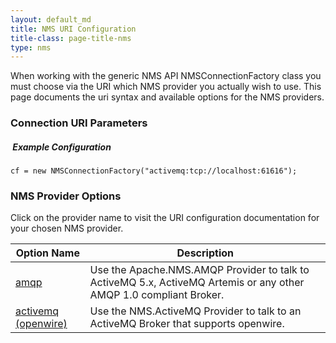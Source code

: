 ```yaml
---
layout: default_md
title: NMS URI Configuration 
title-class: page-title-nms
type: nms
---
```


When working with the generic NMS API NMSConnectionFactory class you must choose via the URI which NMS provider you actually wish to use. This page documents the uri syntax and available options for the NMS providers.

### Connection URI Parameters

#####  Example Configuration
```
cf = new NMSConnectionFactory("activemq:tcp://localhost:61616");
```
### NMS Provider Options

Click on the provider name to visit the URI configuration documentation for your chosen NMS provider.

|Option Name|Description|
|---|---|
|[amqp](providers/amqp/uri-configuration)|Use the Apache.NMS.AMQP Provider to talk to ActiveMQ 5.x, ActiveMQ Artemis or any other AMQP 1.0 compliant Broker.|
|[activemq (openwire)](providers/activemq/uri-configuration)|Use the NMS.ActiveMQ Provider to talk to an ActiveMQ Broker that supports openwire.|
